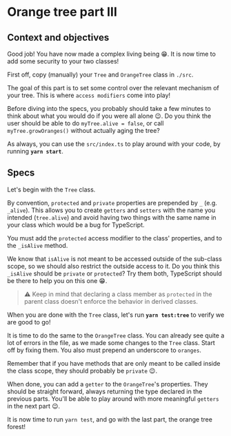 # Orange tree part III

## Context and objectives

Good job! You have now made a complex living being 😁. It is now time to add some security to your two classes!

First off, copy (manually) your `Tree` and `OrangeTree` class in `./src`.

The goal of this part is to set some control over the relevant mechanism of your tree. This is where `access modifiers` come into play!

Before diving into the specs, you probably should take a few minutes to think about what you would do if you were all alone 😉. Do you think the user should be able to do `myTree.alive = false`, or call `myTree.growOranges()` without actually aging the tree?

As always, you can use the `src/index.ts` to play around with your code, by running **`yarn start`**.

## Specs

Let's begin with the `Tree` class.

By convention, `protected` and `private` properties are prepended by `_` (e.g. `_alive`).
This allows you to create `getters` and `setters` with the name you intended (`tree.alive`) and avoid having two things with the same name in your class which would be a bug for TypeScript.

You must add the `protected` access modifier to the class' properties, and to the `_isAlive` method.

We know that `isAlive` is not meant to be accessed outside of the sub-class scope, so we should also restrict the outside access to it. Do you think this `_isAlive` should be `private` or `protected`? Try them both, TypeScript should be there to help you on this one 😁.

> ⚠️ Keep in mind that declaring a class member as `protected` in the parent class doesn't enforce the behavior in derived classes.

When you are done with the `Tree` class, let's run **`yarn test:tree`** to verify we are good to go!

It is time to do the same to the `OrangeTree` class. You can already see quite a lot of errors in the file, as we made some changes to the `Tree` class. Start off by fixing them. You also must prepend an underscore to `oranges`.

Remember that if you have methods that are only meant to be called inside the class scope, they should probably be `private` 😉.

When done, you can add a `getter` to the `OrangeTree`'s properties. They should be straight forward, always returning the type declared in the previous parts. You'll be able to play around with more meaningful `getters` in the next part 😉.

It is now time to run `yarn test`, and go with the last part, the orange tree forest!
